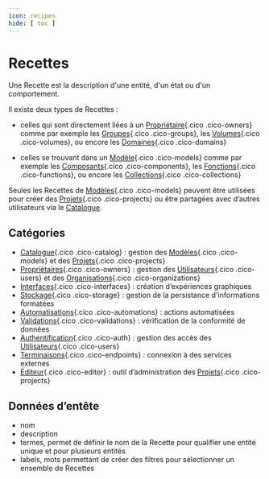 ```yaml
---
icon: recipes
hide: [ toc ]
---
```

# Recettes

Une Recette est la description d'une entité, d'un état ou d'un comportement.

Il existe deux types de Recettes :

- celles qui sont directement liées à un [Propriétaire](/fr/concepts/owners/){.cico .cico-owners} comme par exemple les [Groupes](/fr/concepts/auth/groups/){.cico .cico-groups}, les [Volumes](/fr/concepts/storage/volumes/){.cico .cico-volumes}, ou encore les [Domaines](/fr/concepts/endpoints/domains/){.cico .cico-domains}

- celles se trouvant dans un [Modèle](/fr/concepts/catalog/models/){.cico .cico-models} comme par exemple les [Composants](/fr/concepts/interfaces/components/){.cico .cico-components}, les [Fonctions](/fr/concepts/automations/functions/){.cico .cico-functions}, ou encore les [Collections](/fr/concepts/storage/collections/){.cico .cico-collections}

Seules les Recettes de [Modèles](/fr/concepts/catalog/models/){.cico .cico-models} peuvent être utilisées pour créer des [Projets](/fr/concepts/catalog/projects/){.cico .cico-projects} ou être partagées avec d’autres utilisateurs via le [Catalogue](/fr/concepts/catalog/).

## Catégories
- [Catalogue](/fr/concepts/catalog/){.cico .cico-catalog} : gestion des [Modèles](/fr/concepts/catalog/models/){.cico .cico-models} et des [Projets](/fr/concepts/catalog/projects/){.cico .cico-projects}
- [Propriétaires](/fr/concepts/owners/){.cico .cico-owners} : gestion des [Utilisateurs](/fr/concepts/owners/users/){.cico .cico-users} et des [Organisations](/fr/concepts/owners/organizations/){.cico .cico-organizations}
- [Interfaces](/fr/concepts/interfaces/){.cico .cico-interfaces} : création d’expériences graphiques
- [Stockage](/fr/concepts/storage/){.cico .cico-storage} : gestion de la persistance d'informations formatées
- [Automatisations](/fr/concepts/automations/){.cico .cico-automations} : actions automatisées
- [Validations](/fr/concepts/validations/){.cico .cico-validations} : vérification de la conformité de données
- [Authentification](/fr/concepts/auth/){.cico .cico-auth} : gestion des accès des [Utilisateurs](/fr/concepts/owners/users/){.cico .cico-users}
- [Terminaisons](/fr/concepts/endpoints/){.cico .cico-endpoints} : connexion à des services externes
- [Éditeur](/fr/concepts/editor/){.cico .cico-editor} : outil d’administration des [Projets](/fr/concepts/catalog/projects/){.cico .cico-projects}

## Données d’entête
- nom
- description
- termes, permet de définir le nom de la Recette pour qualifier une entité unique et pour plusieurs entités
- labels, mots permettant de créer des filtres pour sélectionner un ensemble de Recettes
